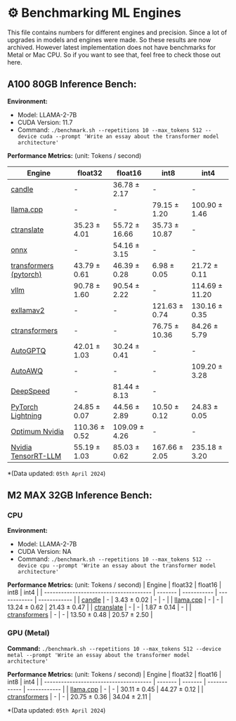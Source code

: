 # ⚙️ Benchmarking ML Engines

This file contains numbers for different engines and precision. Since a lot of upgrades in models and engines were made. So these
results are now archived. However latest implementation does not have benchmarks for Metal or Mac CPU. So if you want to see that, feel free to check those out here.

## A100 80GB Inference Bench:

**Environment:**
- Model: LLAMA-2-7B
- CUDA Version: 11.7
- Command: `./benchmark.sh --repetitions 10 --max_tokens 512 --device cuda --prompt 'Write an essay about the transformer model architecture'`

**Performance Metrics:** (unit: Tokens / second)

| Engine                                     | float32       | float16       | int8          | int4           |
| ------------------------------------------ | ------------- | ------------- | ------------- | -------------- |
| [candle](/bench_candle/)                   | -             | 36.78 ± 2.17  | -             | -              |
| [llama.cpp](/bench_llamacpp/)              | -             | -             | 79.15 ± 1.20  | 100.90 ± 1.46  |
| [ctranslate](/bench_ctranslate/)           | 35.23 ± 4.01  | 55.72 ± 16.66 | 35.73 ± 10.87 | -              |
| [onnx](/bench_onnxruntime/)                | -             | 54.16 ± 3.15  | -             | -              |
| [transformers (pytorch)](/bench_pytorch/)  | 43.79 ± 0.61  | 46.39 ± 0.28  | 6.98 ± 0.05   | 21.72 ± 0.11   |
| [vllm](/bench_vllm/)                       | 90.78 ± 1.60  | 90.54 ± 2.22  | -             | 114.69 ± 11.20 |
| [exllamav2](/bench_exllamav2/)             | -             | -             | 121.63 ± 0.74 | 130.16 ± 0.35  |
| [ctransformers](/bench_ctransformers/)     | -             | -             | 76.75 ± 10.36 | 84.26 ± 5.79   |
| [AutoGPTQ](/bench_autogptq/)               | 42.01 ± 1.03  | 30.24 ± 0.41  | -             | -              |
| [AutoAWQ](/bench_autoawq/)                 | -             | -             | -             | 109.20 ± 3.28  |
| [DeepSpeed](/bench_deepspeed/)             | -             | 81.44 ± 8.13  | -             |                |
| [PyTorch Lightning](/bench_lightning/)     | 24.85 ± 0.07  | 44.56 ± 2.89  | 10.50 ± 0.12  | 24.83 ± 0.05   |
| [Optimum Nvidia](/bench_optimum_nvidia/)   | 110.36 ± 0.52 | 109.09 ± 4.26 | -             | -              |
| [Nvidia TensorRT-LLM](/bench_tensorrtllm/) | 55.19 ± 1.03  | 85.03 ± 0.62  | 167.66 ± 2.05 | 235.18 ± 3.20  |

*(Data updated: `05th April 2024`)


## M2 MAX 32GB Inference Bench:

### CPU

**Environment:**
- Model: LLAMA-2-7B
- CUDA Version: NA
- Command: `./benchmark.sh --repetitions 10 --max_tokens 512 --device cpu --prompt 'Write an essay about the transformer model architecture'`

**Performance Metrics:** (unit: Tokens / second)
| Engine                                 | float32 | float16     | int8         | int4         |
| -------------------------------------- | ------- | ----------- | ------------ | ------------ |
| [candle](/bench_candle/)               | -       | 3.43 ± 0.02 | -            | -            |
| [llama.cpp](/bench_llamacpp/)          | -       | -           | 13.24 ± 0.62 | 21.43 ± 0.47 |
| [ctranslate](/bench_ctranslate/)       | -       | -           | 1.87 ± 0.14  | -            |
| [ctransformers](/bench_ctransformers/) | -       | -           | 13.50 ± 0.48 | 20.57 ± 2.50 |


### GPU (Metal)

**Command:** `./benchmark.sh --repetitions 10 --max_tokens 512 --device metal --prompt 'Write an essay about the transformer model architecture'`

**Performance Metrics:** (unit: Tokens / second)
| Engine                                 | float32 | float16 | int8         | int4         |
| -------------------------------------- | ------- | ------- | ------------ | ------------ |
| [llama.cpp](/bench_llamacpp/)          | -       | -       | 30.11 ± 0.45 | 44.27 ± 0.12 |
| [ctransformers](/bench_ctransformers/) | -       | -       | 20.75 ± 0.36 | 34.04 ± 2.11 |

*(Data updated: `05th April 2024`)
